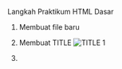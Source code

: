 Langkah Praktikum HTML Dasar
1. Membuat file baru
2. Membuat TITLE ![TITLE 1](https://user-images.githubusercontent.com/56239989/112272449-ca3b1580-8cae-11eb-8642-3da26074c6c7.jpg)


3. 
